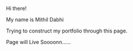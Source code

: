 Hi there!

My name is Mithil Dabhi 

Trying to construct my portfolio through this page.

Page will Live Soooonn......
